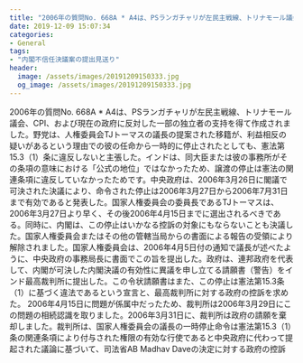 ```yaml
---
title: "2006年の質問No. 668A * A4は、PSランガチャリが左民主戦線、トリナモール議会、CPI、および現在の政府に反対した一部の独立者の支持を得て作成されました。"
date: 2019-12-09 15:07:34
categories:
- General
tags:
- "内閣不信任決議案の提出見送り"
header:
  image: /assets/images/20191209150333.jpg
  og_image: /assets/images/20191209150333.jpg
---
```


2006年の質問No. 668A * A4は、PSランガチャリが左民主戦線、トリナモール議会、CPI、および現在の政府に反対した一部の独立者の支持を得て作成されました。野党は、人権委員会TJトーマスの議長の提案された移籍が、利益相反の疑いがあるという理由での彼の任命から一時的に停止されたとしても、憲法第15.3（1）条に違反しないと主張した。インドは、同大臣または彼の事務所がその条項の意味における「公式の地位」ではなかったため、譲渡の停止は憲法の関連条項に違反していなかったためです。中央政府は、2006年3月26日に閣議で可決された決議により、命令された停止は2006年3月27日から2006年7月31日まで有効であると発表した。国家人権委員会の委員長であるTJトーマスは、2006年3月27日より早く、その後2006年4月15日までに選出されるべきである。同時に、内閣は、この停止はいかなる控訴の対象にもならないことも決議した。国家人権委員会またはその他の管轄当局からの書面による報告の受領により解除されました。国家人権委員会は、2006年4月5日付の通知で議長が述べたように、中央政府の事務局長に書面でこの旨を提出した。政府は、連邦政府を代表して、内閣が可決した内閣決議の有効性に異議を申し立てる請願書（警告）をインド最高裁判所に提出した。この令状請願書はまた、この停止は憲法第15.3条（1）に基づく違法であるという宣言と、最高裁判所に対する政府の控訴を求めた。 2006年4月15日に問題が係属中だったため、裁判所は2006年3月29日にこの問題の相続認識を取りました。2006年3月31日に、裁判所は政府の請願を棄却しました。裁判所は、国家人権委員会の議長の一時停止命令は憲法第15.3（1）条の関連条項により付与された権限の有効な行使であると中央政府に代わって提起された議論に基づいて、司法省AB Madhav Daveの決定に対する政府の控訴
